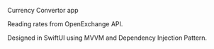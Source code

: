 Currency Convertor app

Reading rates from OpenExchange API.

Designed in SwiftUI using MVVM and Dependency Injection Pattern.

